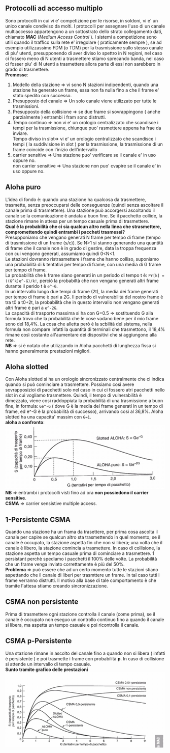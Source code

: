 ## Protocolli ad accesso multiplo  
Sono protocolli in cui vi e' competizione per le risorse, in soldoni, vi e' un unico canale condiviso da molti. I protocolli per assegnare l'uso di un canale multiaccesso appartengono a un sottostrato dello strato collegamento dati, chiamato **MAC** (*Medium Access Control* ). I sistemi a competizione sono utili quando il traffico sulla rete e' irregolare ( praticamente sempre ), se ad esempio utilizzassimo FDM (o TDM) per la trasmissione sullo stesso canale di piu' utenti, presupponendo di aver diviso lo spettro in N regioni, nel caso ci fossero meno di N utenti a trasmettere stiamo sprecando banda, nel caso ci fosser piu' di N utenti a trasmettere allora parte di essi non sarebbero in grado di trasmettere.  
**Premesse**:  
1. Modello della stazione => vi sono N stazioni indipendenti, quando una stazione ha generato un frame, essa non fa nulla fino a che il frame e' stato spedito con successo.  
1. Presupposto del canale => Un solo canale viene utilizzato per tutte le trasmissioni.  
1. Presupposto della collisione => se due frame si sovrappingono ( anche parzialmente ) entrambi i fram sono distrutti.  
1. Tempo continuo => non vi e' un orologio centralizzato che scandisce i tempi per la trasmissione, chiunque puo' rasmettere appena ha frae da inviare.  
   Tempo diviso in slot=> vi e' un orologio centralizzato che scandisce i tempi ( la suddivisione in slot ) per la trasmissione, la trasmissione di un frame coincide con l'inizio dell'intervallo  
1. carrier sensitive => Una stazione  puo' verificare se il canale e' in uso oppure no.  
   non carrier sensitive => Una stazione non puo' cvapire se il canale e' in uso oppure no.  
## Aloha  puro  
L'idea di fondo è: quando una stazione ha qualcosa da trasmettere, trasmette, senza preoccuparsi delle conseguenze (quindi senza ascoltare il canale prima di trasmettere). Una stazione può accorgersi ascoltando il canale se la comunicazione è andata a buon fine. Se il pacchetto collide, la stazione rimane in attesa per un tempo casuale prima di trasmettere.  
**Qual è la probabilità che ci sia qualcun altro nella linea che strasmettere, compromettendo quindi entrambi i paccheti trasmessi?**    
Presupponiamo che vengano generati N frame per tempo di frame (tempo di trasmissione di un frame (s/c)). Se N>1 si stanno generando una quantità di frame che il canale non è in grado di gestire, data la troppa frequenza con cui vengono generati, assumiamo quindi 0<N<1.  
Le stazioni dovranno ristrasmettere i frame che hanno colliso, suponiamo una probabilità di k tentativi per tempo di frame, con una media di G frame per tempo di frame.  
La probabilità che k frame siano generati in un periodo di tempo t è: `Pr[k] = ((G^k)e^-G)/k!`, perciò la probabiltà che non vengano generati altri frame durante il perido t è `e^-G`.    
In un intervallo lungo due tempi di frame (2t), la media dei frame generati per tempo di frame è pari a 2G. Il periodo di vulnerabilità del nostro frame è tra t0 a t0+2t, la probabilità che in questo intervallo non vengano generati altri frame è pari a `e^-2G`.  
La capacità di trasporto massima si ha con G=0.5 => sostituendo G alla formula trovo che la probabilità che le cose vadano bene per il mio frame sono del 18,4%. La cosa che alletta però è la scbilità del sistema, nella formula non compare infatti la quantità di terminali che trasmettono, il 18,4% rimane così costante all'aumentare dei dispositivi che si aggiungono alla rete.  
**NB** => si è notato che utilizzando in Aloha pacchetti di lunghezza fissa si hanno generalmente prestazioni migliori.  
## Aloha slotted  
Con Aloha slotted si ha un orologio sincronizzato centralmente che ci indica quando si può cominciare a trasmettere. Possiamo così avere sovrapposizioi di pacchetti solo nel caso in cui ci fossero atri pacchetti nello slot in cui vogliamo trasmettere. Quindi, il tempo di vulnerabilità è dimezzato, viene così raddoppiata la probabilità di una trasmissione a buon fine, in formula: `Ge^-G` ( dove G è la media dei frame generati in un tempo di frame, ed e^-G è la probabilità di successo), arrivando così al 36,8%. Aloha slotted ha una capacita' massim con `G=1`.  
**aloha a confronto**:  
![aloha](./img/aloha.jpg)
**NB** => entrambi i protocolli visti fino ad ora **non possiedono il carrier sensitive**.  
**CSMA** => carrier sensistive multiple access.  
## 1-Persistente CSMA  
Quando una stazione ha un frama da trasettere, per prima cosa ascolta il canale per capire se qualcun altro sta trasmettendo in quel momento; se il canale è occupato, la stazione aspetta fin che non si libera; una volta che il canale è libero, la stazione comincia a trasmettere. In caso di collisione, la stazione aspetta un tempo casuale prima di cominciare a trasmettere. 1 persistant perchè spediamo i pacchetti il 100% delle volte. La probabilità che un frame venga inviato correttamente è più del 50%.  
**Problema** => può essere che ad un certo momento tutte le stazioni stiano aspettando che il canale di liberi per trasmttere un frame. In tal caso tutti i frame verranno distrutti. Il motivo alla base di tale comportamento è che tramite l'attesa stiamo creando sincronizzazione.  
## CSMA non persistente  
Prima di trasmettere ogni stazione controlla il canale (come prima), se il canale è occupato non eseguo un controllo continuo fino a quando il canale si libera, ma aspetta un tempo casuale e poi ricontrolla il canale.  
## CSMA p-Persistente  
Una stazione rimane in ascolto del canale fino a quando non si libera ( infatti è persistente ) e poi trasmette i frame con probabilità **p**. In caso di collisione si attende un intervallo di tempo casuale.  
**Sunto tramite grafico delle prestazioni**  
![CSMA](./img/CSMA.jpg)
